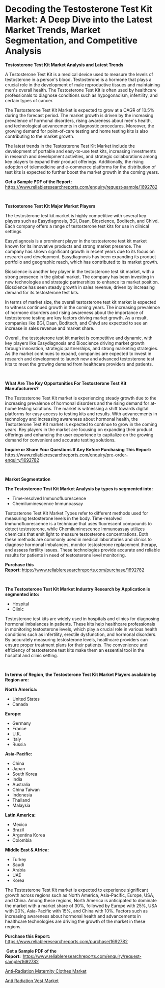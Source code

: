 <p><h1>Decoding the Testosterone Test Kit Market: A Deep Dive into the Latest Market Trends, Market Segmentation, and Competitive Analysis</h1></p><p><strong>Testosterone Test Kit Market Analysis and Latest Trends</strong></p>
<p><p>A Testosterone Test Kit is a medical device used to measure the levels of testosterone in a person's blood. Testosterone is a hormone that plays a crucial role in the development of male reproductive tissues and maintaining men's overall health. The Testosterone Test Kit is often used by healthcare professionals to diagnose conditions such as hypogonadism, infertility, and certain types of cancer.</p><p>The Testosterone Test Kit Market is expected to grow at a CAGR of 10.5% during the forecast period. The market growth is driven by the increasing prevalence of hormonal disorders, rising awareness about men's health, and technological advancements in diagnostic procedures. Moreover, the growing demand for point-of-care testing and home testing kits is also contributing to the market growth.</p><p>The latest trends in the Testosterone Test Kit Market include the development of portable and easy-to-use test kits, increasing investments in research and development activities, and strategic collaborations among key players to expand their product offerings. Additionally, the rising adoption of telemedicine and e-commerce platforms for the distribution of test kits is expected to further boost the market growth in the coming years.</p></p>
<p><strong>Get a Sample PDF of the Report:&nbsp;</strong> <a href="https://www.reliableresearchreports.com/enquiry/request-sample/1692782">https://www.reliableresearchreports.com/enquiry/request-sample/1692782</a></p>
<p>&nbsp;</p>
<p><strong>Testosterone Test Kit Major Market Players</strong></p>
<p><p>The testosterone test kit market is highly competitive with several key players such as Easydiagnosis, BGI, Daan, Bioscience, Boditech, and Chivd. Each company offers a range of testosterone test kits for use in clinical settings.</p><p>Easydiagnosis is a prominent player in the testosterone test kit market known for its innovative products and strong market presence. The company has shown significant growth in recent years due to its focus on research and development. Easydiagnosis has been expanding its product portfolio and geographic reach, which has contributed to its market growth.</p><p>Bioscience is another key player in the testosterone test kit market, with a strong presence in the global market. The company has been investing in new technologies and strategic partnerships to enhance its market position. Bioscience has seen steady growth in sales revenue, driven by increasing demand for its testosterone test kits.</p><p>In terms of market size, the overall testosterone test kit market is expected to witness continued growth in the coming years. The increasing prevalence of hormone disorders and rising awareness about the importance of testosterone testing are key factors driving market growth. As a result, companies like BGI, Daan, Boditech, and Chivd are expected to see an increase in sales revenue and market share.</p><p>Overall, the testosterone test kit market is competitive and dynamic, with key players like Easydiagnosis and Bioscience driving market growth through innovation, strategic partnerships, and strong marketing strategies. As the market continues to expand, companies are expected to invest in research and development to launch new and advanced testosterone test kits to meet the growing demand from healthcare providers and patients.</p></p>
<p>&nbsp;</p>
<p><strong>What Are The Key Opportunities For Testosterone Test Kit Manufacturers?</strong></p>
<p><p>The Testosterone Test Kit market is experiencing steady growth due to the increasing prevalence of hormonal disorders and the rising demand for at-home testing solutions. The market is witnessing a shift towards digital platforms for easy access to testing kits and results. With advancements in technology and increasing awareness about hormonal health, the Testosterone Test Kit market is expected to continue to grow in the coming years. Key players in the market are focusing on expanding their product offerings and enhancing the user experience to capitalize on the growing demand for convenient and accurate testing solutions.</p></p>
<p><strong>Inquire or Share Your Questions If Any Before Purchasing This Report:</strong> <a href="https://www.reliableresearchreports.com/enquiry/pre-order-enquiry/1692782">https://www.reliableresearchreports.com/enquiry/pre-order-enquiry/1692782</a></p>
<p>&nbsp;</p>
<p><strong>Market Segmentation</strong></p>
<p><strong>The Testosterone Test Kit Market Analysis by types is segmented into:</strong></p>
<p><ul><li>Time-resolved Immunofluorescence</li><li>Chemiluminescence Immunoassay</li></ul></p>
<p><p>Testosterone Test Kit Market Types refer to different methods used for measuring testosterone levels in the body. Time-resolved Immunofluorescence is a technique that uses fluorescent compounds to detect testosterone, while Chemiluminescence Immunoassay utilizes chemicals that emit light to measure testosterone concentrations. Both these methods are commonly used in medical laboratories and clinics to diagnose hormonal imbalances, monitor testosterone replacement therapy, and assess fertility issues. These technologies provide accurate and reliable results for patients in need of testosterone level monitoring.</p></p>
<p><strong>Purchase this Report:&nbsp;</strong><a href="https://www.reliableresearchreports.com/purchase/1692782">https://www.reliableresearchreports.com/purchase/1692782</a></p>
<p>&nbsp;</p>
<p><strong>The Testosterone Test Kit Market Industry Research by Application is segmented into:</strong></p>
<p><ul><li>Hospital</li><li>Clinic</li></ul></p>
<p><p>Testosterone test kits are widely used in hospitals and clinics for diagnosing hormonal imbalances in patients. These kits help healthcare professionals in monitoring testosterone levels, which play a crucial role in various health conditions such as infertility, erectile dysfunction, and hormonal disorders. By accurately measuring testosterone levels, healthcare providers can ensure proper treatment plans for their patients. The convenience and efficiency of testosterone test kits make them an essential tool in the hospital and clinic setting.</p></p>
<p>&nbsp;</p>
<p><strong>In terms of Region, the Testosterone Test Kit Market Players available by Region are:</strong></p>
<p>
    <p> <strong> North America: </strong>
        <ul>
            <li>United States</li>
            <li>Canada</li>
        </ul>
        </p> 
    <p> <strong> Europe: </strong>
        <ul>
            <li>Germany</li>
            <li>France</li>
            <li>U.K.</li>
            <li>Italy</li>
            <li>Russia</li>
        </ul>
        </p> 
    <p> <strong> Asia-Pacific: </strong>
        <ul>
            <li>China</li>
            <li>Japan</li>
            <li>South Korea</li>
            <li>India</li>
            <li>Australia</li>
            <li>China Taiwan</li>
            <li>Indonesia</li>
            <li>Thailand</li>
            <li>Malaysia</li>
        </ul>
        </p> 
    <p> <strong> Latin America: </strong>
        <ul>
            <li>Mexico</li>
            <li>Brazil</li>
            <li>Argentina Korea</li>
            <li>Colombia</li>
        </ul>
        </p> 
    <p> <strong> Middle East & Africa: </strong>
        <ul>
            <li>Turkey</li>
            <li>Saudi</li>
            <li>Arabia</li>
            <li>UAE</li>
            <li>Korea</li>
        </ul>
    </p>
    </p>
<p><p>The Testosterone Test Kit market is expected to experience significant growth across regions such as North America, Asia-Pacific, Europe, USA, and China. Among these regions, North America is anticipated to dominate the market with a market share of 30%, followed by Europe with 25%, USA with 20%, Asia-Pacific with 15%, and China with 10%. Factors such as increasing awareness about hormonal health and advancements in healthcare technologies are driving the growth of the market in these regions.</p></p>
<p><strong>Purchase this Report: </strong><a href="https://www.reliableresearchreports.com/purchase/1692782">https://www.reliableresearchreports.com/purchase/1692782</a></p>
<p>&nbsp;<strong>Get a Sample PDF of the Report:&nbsp;&nbsp;</strong><a href="https://www.reliableresearchreports.com/enquiry/request-sample/1692782">https://www.reliableresearchreports.com/enquiry/request-sample/1692782</a></p>
<p><strong></strong></p>
<p><p><a href="https://issuu.com/reportprime-2/docs/anti-radiation-maternity-clothes-market-size-2030.">Anti-Radiation Maternity Clothes Market</a></p><p><a href="https://issuu.com/reportprime-2/docs/anti-radiation-vest-market-size-2030.pptx">Anti Radiation Vest Market</a></p></p>